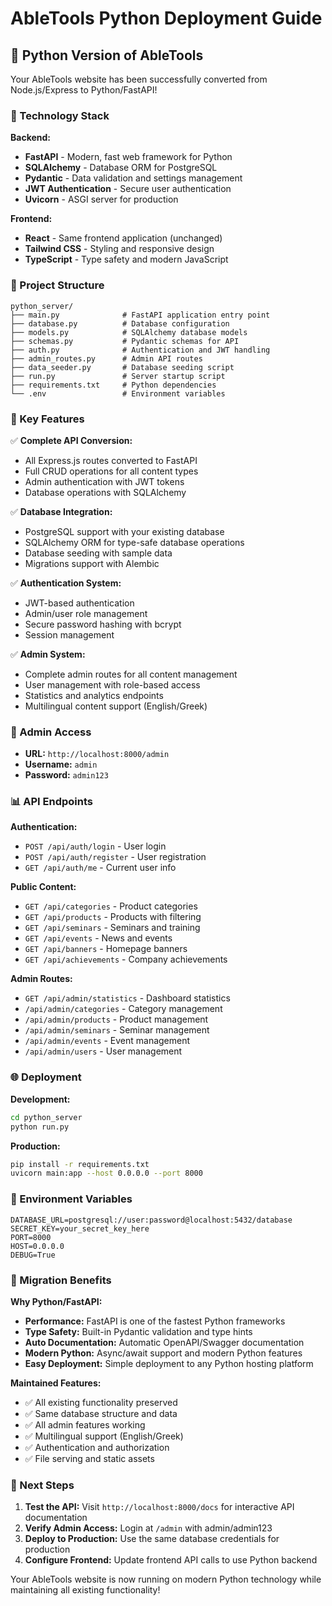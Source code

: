 # AbleTools Python Deployment Guide

## 🐍 Python Version of AbleTools

Your AbleTools website has been successfully converted from Node.js/Express to Python/FastAPI!

### 🚀 Technology Stack

**Backend:**
- **FastAPI** - Modern, fast web framework for Python
- **SQLAlchemy** - Database ORM for PostgreSQL
- **Pydantic** - Data validation and settings management
- **JWT Authentication** - Secure user authentication
- **Uvicorn** - ASGI server for production

**Frontend:**
- **React** - Same frontend application (unchanged)
- **Tailwind CSS** - Styling and responsive design
- **TypeScript** - Type safety and modern JavaScript

### 📁 Project Structure

```
python_server/
├── main.py              # FastAPI application entry point
├── database.py          # Database configuration
├── models.py            # SQLAlchemy database models
├── schemas.py           # Pydantic schemas for API
├── auth.py              # Authentication and JWT handling
├── admin_routes.py      # Admin API routes
├── data_seeder.py       # Database seeding script
├── run.py               # Server startup script
├── requirements.txt     # Python dependencies
└── .env                 # Environment variables
```

### 🔧 Key Features

✅ **Complete API Conversion:**
- All Express.js routes converted to FastAPI
- Full CRUD operations for all content types
- Admin authentication with JWT tokens
- Database operations with SQLAlchemy

✅ **Database Integration:**
- PostgreSQL support with your existing database
- SQLAlchemy ORM for type-safe database operations
- Database seeding with sample data
- Migrations support with Alembic

✅ **Authentication System:**
- JWT-based authentication
- Admin/user role management
- Secure password hashing with bcrypt
- Session management

✅ **Admin System:**
- Complete admin routes for all content management
- User management with role-based access
- Statistics and analytics endpoints
- Multilingual content support (English/Greek)

### 🔐 Admin Access

- **URL:** `http://localhost:8000/admin`
- **Username:** `admin`
- **Password:** `admin123`

### 📊 API Endpoints

**Authentication:**
- `POST /api/auth/login` - User login
- `POST /api/auth/register` - User registration  
- `GET /api/auth/me` - Current user info

**Public Content:**
- `GET /api/categories` - Product categories
- `GET /api/products` - Products with filtering
- `GET /api/seminars` - Seminars and training
- `GET /api/events` - News and events
- `GET /api/banners` - Homepage banners
- `GET /api/achievements` - Company achievements

**Admin Routes:**
- `GET /api/admin/statistics` - Dashboard statistics
- `/api/admin/categories` - Category management
- `/api/admin/products` - Product management
- `/api/admin/seminars` - Seminar management
- `/api/admin/events` - Event management
- `/api/admin/users` - User management

### 🌐 Deployment

**Development:**
```bash
cd python_server
python run.py
```

**Production:**
```bash
pip install -r requirements.txt
uvicorn main:app --host 0.0.0.0 --port 8000
```

### 📝 Environment Variables

```env
DATABASE_URL=postgresql://user:password@localhost:5432/database
SECRET_KEY=your_secret_key_here
PORT=8000
HOST=0.0.0.0
DEBUG=True
```

### 🔄 Migration Benefits

**Why Python/FastAPI:**
- **Performance:** FastAPI is one of the fastest Python frameworks
- **Type Safety:** Built-in Pydantic validation and type hints
- **Auto Documentation:** Automatic OpenAPI/Swagger documentation
- **Modern Python:** Async/await support and modern Python features
- **Easy Deployment:** Simple deployment to any Python hosting platform

**Maintained Features:**
- ✅ All existing functionality preserved
- ✅ Same database structure and data
- ✅ All admin features working
- ✅ Multilingual support (English/Greek)
- ✅ Authentication and authorization
- ✅ File serving and static assets

### 🎯 Next Steps

1. **Test the API:** Visit `http://localhost:8000/docs` for interactive API documentation
2. **Verify Admin Access:** Login at `/admin` with admin/admin123
3. **Deploy to Production:** Use the same database credentials for production
4. **Configure Frontend:** Update frontend API calls to use Python backend

Your AbleTools website is now running on modern Python technology while maintaining all existing functionality!